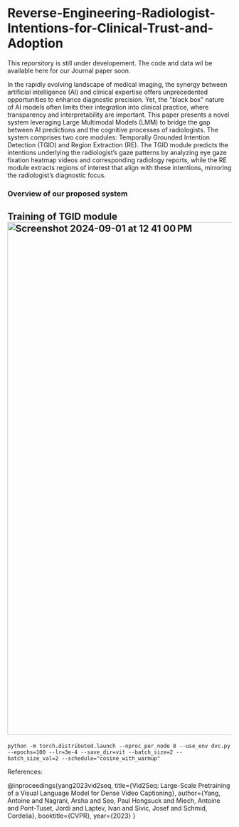 # Reverse-Engineering-Radiologist-Intentions-for-Clinical-Trust-and-Adoption

This reporsitory is still under developement. The code and data wil be available here for our Journal paper soon.

In the rapidly evolving landscape of medical imaging, the synergy between artificial intelligence (AI) and clinical expertise offers unprecedented opportunities to enhance diagnostic precision. Yet, the "black box" nature of AI models often limits their integration into clinical practice, where transparency and interpretability are important. This paper presents a novel system leveraging Large Multimodal Models (LMM) to bridge the gap between AI predictions and the cognitive processes of radiologists. The system comprises two core modules: Temporally Grounded Intention Detection (TGID) and Region Extraction (RE). The TGID module predicts the intentions underlying the radiologist’s gaze patterns by analyzing eye gaze fixation heatmap videos and corresponding radiology reports, while the RE module extracts regions of interest that align with these intentions, mirroring the radiologist’s diagnostic focus.

### Overview of our proposed system

## Training of TGID module<img width="1153" alt="Screenshot 2024-09-01 at 12 41 00 PM" src="https://github.com/user-attachments/assets/36034419-47a5-4e66-a578-9991a15f5ad1">


````
python -m torch.distributed.launch --nproc_per_node 8 --use_env dvc.py --epochs=100 --lr=3e-4 --save_dir=vit --batch_size=2 --batch_size_val=2 --schedule="cosine_with_warmup"

````
References: 

@inproceedings{yang2023vid2seq,
  title={Vid2Seq: Large-Scale Pretraining of a Visual Language Model for Dense Video Captioning},
  author={Yang, Antoine and Nagrani, Arsha and Seo, Paul Hongsuck and Miech, Antoine and Pont-Tuset, Jordi and Laptev, Ivan and Sivic, Josef and Schmid, Cordelia},
  booktitle={CVPR},
  year={2023}
}
